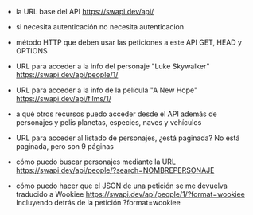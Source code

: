 - la URL base del API
https://swapi.dev/api/


- si necesita autenticación
no necesita autenticacion

- método HTTP que deben usar las peticiones a este API
GET, HEAD y OPTIONS

- URL para acceder a la info del personaje "Luke Skywalker"
https://swapi.dev/api/people/1/

- URL para acceder a la info de la película "A New Hope"
https://swapi.dev/api/films/1/


- a qué otros recursos puedo acceder desde el API además de personajes y pelis
planetas, especies, naves y vehículos

- URL para acceder al listado de personajes, ¿está paginada?
No está paginada, pero son 9 páginas

- cómo puedo buscar personajes mediante la URL
https://swapi.dev/api/people/?search=NOMBREPERSONAJE

- cómo puedo hacer que el JSON de una petición se me devuelva traducido a Wookiee
https://swapi.dev/api/people/1/?format=wookiee
Incluyendo detrás de la petición ?format=wookiee
